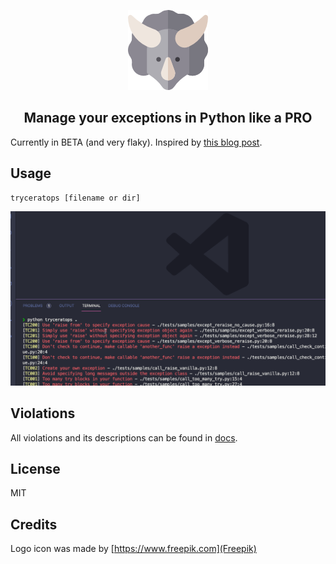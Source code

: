 <p align="center">
    <img src="./img/logo.png">
</p>



<h2 align="center">Manage your exceptions in Python like a PRO</h2>

Currently in BETA (and very flaky).
Inspired by [this blog post](https://blog.guilatrova.dev/handling-exceptions-in-python-like-a-pro/).

## Usage

```
tryceratops [filename or dir]
```

![example](img/tryceratops-example.gif)

## Violations

All violations and its descriptions can be found in [docs](./docs/violations/).

## License

MIT

## Credits

Logo icon was made by [https://www.freepik.com](Freepik)
